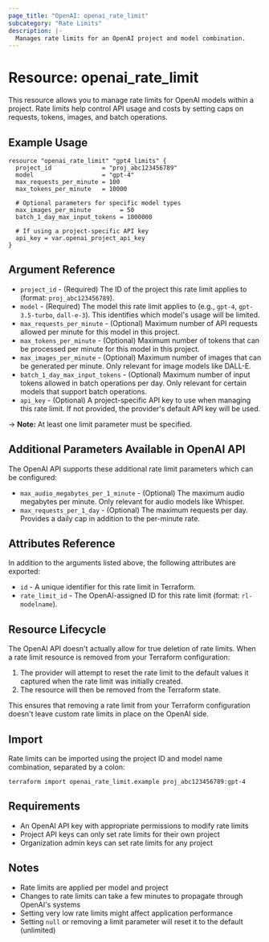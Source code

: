 ```yaml
---
page_title: "OpenAI: openai_rate_limit"
subcategory: "Rate Limits"
description: |-
  Manages rate limits for an OpenAI project and model combination.
---
```


# Resource: openai_rate_limit

This resource allows you to manage rate limits for OpenAI models within a project. Rate limits help control API usage and costs by setting caps on requests, tokens, images, and batch operations.

## Example Usage

```hcl
resource "openai_rate_limit" "gpt4_limits" {
  project_id              = "proj_abc123456789"
  model                   = "gpt-4"
  max_requests_per_minute = 100
  max_tokens_per_minute   = 10000
  
  # Optional parameters for specific model types
  max_images_per_minute        = 50
  batch_1_day_max_input_tokens = 1000000
  
  # If using a project-specific API key
  api_key = var.openai_project_api_key
}
```

## Argument Reference

* `project_id` - (Required) The ID of the project this rate limit applies to (format: `proj_abc123456789`).
* `model` - (Required) The model this rate limit applies to (e.g., `gpt-4`, `gpt-3.5-turbo`, `dall-e-3`). This identifies which model's usage will be limited.
* `max_requests_per_minute` - (Optional) Maximum number of API requests allowed per minute for this model in this project.
* `max_tokens_per_minute` - (Optional) Maximum number of tokens that can be processed per minute for this model in this project.
* `max_images_per_minute` - (Optional) Maximum number of images that can be generated per minute. Only relevant for image models like DALL-E.
* `batch_1_day_max_input_tokens` - (Optional) Maximum number of input tokens allowed in batch operations per day. Only relevant for certain models that support batch operations.
* `api_key` - (Optional) A project-specific API key to use when managing this rate limit. If not provided, the provider's default API key will be used.

-> **Note:** At least one limit parameter must be specified.

## Additional Parameters Available in OpenAI API

The OpenAI API supports these additional rate limit parameters which can be configured:

* `max_audio_megabytes_per_1_minute` - (Optional) The maximum audio megabytes per minute. Only relevant for audio models like Whisper.
* `max_requests_per_1_day` - (Optional) The maximum requests per day. Provides a daily cap in addition to the per-minute rate.

## Attributes Reference

In addition to the arguments listed above, the following attributes are exported:

* `id` - A unique identifier for this rate limit in Terraform.
* `rate_limit_id` - The OpenAI-assigned ID for this rate limit (format: `rl-modelname`).

## Resource Lifecycle

The OpenAI API doesn't actually allow for true deletion of rate limits. When a rate limit resource is removed from your Terraform configuration:

1. The provider will attempt to reset the rate limit to the default values it captured when the rate limit was initially created.
2. The resource will then be removed from the Terraform state.

This ensures that removing a rate limit from your Terraform configuration doesn't leave custom rate limits in place on the OpenAI side.

## Import

Rate limits can be imported using the project ID and model name combination, separated by a colon:

```
terraform import openai_rate_limit.example proj_abc123456789:gpt-4
```

## Requirements

* An OpenAI API key with appropriate permissions to modify rate limits
* Project API keys can only set rate limits for their own project
* Organization admin keys can set rate limits for any project

## Notes

* Rate limits are applied per model and project
* Changes to rate limits can take a few minutes to propagate through OpenAI's systems
* Setting very low rate limits might affect application performance
* Setting `null` or removing a limit parameter will reset it to the default (unlimited) 